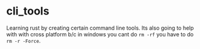 # cli_tools
Learning rust by creating certain command line tools.
Its also going to help with with cross platform b/c in windows you cant do `rm -rf` you have to do `rm -r -Force`.
